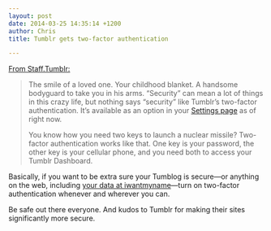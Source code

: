 ```yaml
---
layout: post
date: 2014-03-25 14:35:14 +1200
author: Chris
title: Tumblr gets two-factor authentication

---
```


<!-- excerpt -->

[From Staff.Tumblr:](http://staff.tumblr.com/post/80583764030/the-smile-of-a-loved-one-your-childhood-blanket)

> The smile of a loved one. Your childhood blanket. A handsome bodyguard to take you in his arms. “Security” can mean a lot of things in this crazy life, but nothing says “security” like Tumblr’s two-factor authentication. It’s available as an option in your [Settings page](https://www.tumblr.com/login?redirect_to=%2Fsettings%2Faccount) as of right now.
>
> You know how you need two keys to launch a nuclear missile? Two-factor authentication works like that. One key is your password, the other key is your cellular phone, and you need both to access your Tumblr Dashboard.

<!-- /excerpt -->

Basically, if you want to be extra sure your Tumblog is secure—or anything on the web, including [your data at iwantmyname](http://blog.iwantmyname.com/2014/01/friends-dont-let-friends-go-without-two-factor-authentication.html)—turn on two-factor authentication whenever and wherever you can.

Be safe out there everyone. And kudos to Tumblr for making their sites significantly more secure.
